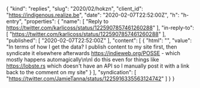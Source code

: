 {
  "kind": "replies",
  "slug": "2020/02/hokzn",
  "client_id": "https://indigenous.realize.be",
  "date": "2020-02-07T22:52:00Z",
  "h": "h-entry",
  "properties": {
    "name": [
      "Reply to https://twitter.com/karlicoss/status/1225907857461260288"
    ],
    "in-reply-to": [
      "https://twitter.com/karlicoss/status/1225907857461260288"
    ],
    "published": [
      "2020-02-07T22:52:00Z"
    ],
    "content": [
      {
        "html": "",
        "value": "In terms of how I get the data? I publish content to my site first, then syndicate it elsewhere afterwards https://indieweb.org/POSSE - which mostly happens automagically\n\nI do this even for things like https://lobste.rs which doesn't have an API so I manually post it with a link back to the comment on my site"
      }
    ],
    "syndication": [
      "https://twitter.com/JamieTanna/status/1225916335563124742"
    ]
  }
}
